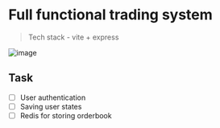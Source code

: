 # Full functional trading system

> Tech stack - vite + express

![image](https://github.com/user-attachments/assets/c0020f00-dce5-4d96-8b5f-157495856b26)

## Task

- [ ] User authentication
- [ ] Saving user states
- [ ] Redis for storing orderbook
